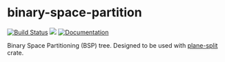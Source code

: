 # binary-space-partition
[![Build Status](https://travis-ci.org/kvark/binary-space-partition.svg)](https://travis-ci.org/kvark/binary-space-partition) [![](http://meritbadge.herokuapp.com/binary-space-partition)](https://crates.io/crates/binary-space-partition) [![Documentation](https://docs.rs/binary-space-partition/badge.svg)](https://docs.rs/binary-space-partition)

Binary Space Partitioning (BSP) tree.
Designed to be used with [plane-split](https://github.com/kvark/plane-split) crate.
